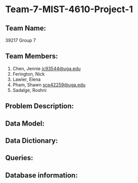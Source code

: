 # Team-7-MIST-4610-Project-1

## Team Name: 
39217 Group 7

## Team Members:

1. Chen, Jennie <jc93544@uga.edu>
2. Ferington, Nick 
3. Lawler, Elena
4. Pham, Shawn <scp42259@uga.edu>
5. Sadalge, Roshni

## Problem Description:

## Data Model:

## Data Dictionary:

## Queries:

## Database information:



